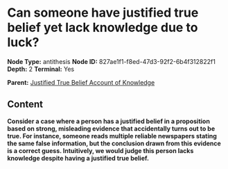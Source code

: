 # Can someone have justified true belief yet lack knowledge due to luck?

**Node Type:** antithesis
**Node ID:** 827ae1f1-f8ed-47d3-92f2-6b4f312822f1
**Depth:** 2
**Terminal:** Yes

**Parent:** [Justified True Belief Account of Knowledge](justified-true-belief-account-of-knowledge.md)

## Content

**Consider a case where a person has a justified belief in a proposition based on strong, misleading evidence that accidentally turns out to be true. For instance, someone reads multiple reliable newspapers stating the same false information, but the conclusion drawn from this evidence is a correct guess. Intuitively, we would judge this person lacks knowledge despite having a justified true belief.**
